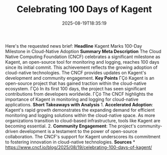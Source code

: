 ﻿---
title: "Celebrating 100 Days of Kagent"
date: "2025-08-19T18:35:19"
category: "Markets"
summary: ""
slug: "celebrating 100 days of kagent"
source_urls:
  - "https://www.cncf.io/blog/2025/08/19/celebrating-100-days-of-kagent/"
seo:
  title: "Celebrating 100 Days of Kagent | Hash n Hedge"
  description: ""
  keywords: ["news", "markets", "brief"]
---
Here's the requested news brief:  **Headline** Kagent Marks 100-Day Milestone in Cloud-Native Adoption  **Summary Meta Description** The Cloud Native Computing Foundation (CNCF) celebrates a significant milestone as Kagent, an open-source tool for monitoring and logging, reaches 100 days since its initial commit. This achievement reflects the growing adoption of cloud-native technologies. The CNCF provides updates on Kagent's development and community engagement.  **Key Points**  ΓÇó Kagent is an open-source project that has gained traction within the cloud-native ecosystem. ΓÇó In its first 100 days, the project has seen significant contributions from developers worldwide. ΓÇó The CNCF highlights the importance of Kagent in monitoring and logging for cloud-native applications.  **Short Takeaways with Analysis**  1. **Accelerated Adoption**: Kagent's rapid growth demonstrates the expanding demand for efficient monitoring and logging solutions within the cloud-native space. As more organizations transition to cloud-based infrastructure, tools like Kagent are becoming essential. 2. **Community Engagement**: The project's community-driven development is a testament to the power of open-source collaboration. The CNCF's support for Kagent underscores its commitment to fostering innovation in cloud-native technologies.  **Sources** * https://www.cncf.io/blog/2025/08/19/celebrating-100-days-of-kagent/ 
